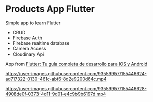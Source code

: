 # Products App Flutter

Simple app to learn Flutter

- CRUD
- Firebase Auth
- Firebase realtime database
- Camera Access
- Cloudinary Api

App from [Flutter: Tu guía completa de desarrollo para IOS y Android](https://www.udemy.com/course/flutter-ios-android-fernando-herrera/)

https://user-images.githubusercontent.com/93559957/155446624-ad717322-0130-461c-abf6-8d2e9200d64c.mp4

https://user-images.githubusercontent.com/93559957/155446628-4908de0f-0373-4d11-9d01-e4c9b9b6197d.mp4
